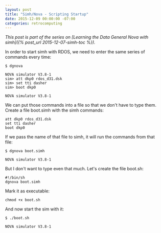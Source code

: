 ```yaml
---
layout: post
title: "Simh/Nova - Scripting Startup"
date: 2015-12-09 00:00:00 -07:00
categories: retrocomputing
---
```


*This post is part of the series on [Learning the Data General Nova
with simh]({% post_url 2015-12-07-simh-toc %}).*

In order to start simh with RDOS, we need to enter the same series of
commands every time:

    $ dgnova

    NOVA simulator V3.8-1
    sim> att dkp0 rdos_d31.dsk
    sim> set tti dasher
    sim> boot dkp0
    
    NOVA simulator V3.8-1

We can put those commands into a file so that we don't have to type
them.  Create a file boot.simh with the simh commands:

    att dkp0 rdos_d31.dsk
    set tti dasher
    boot dkp0

If we pass the name of that file to simh, it will run the commands
from that file:

    $ dgnova boot.simh
    
    NOVA simulator V3.8-1

But I don't want to type even that much.  Let's create the file
boot.sh:

    #!/bin/sh
    dgnova boot.simh

Mark it as executable:

    chmod +x boot.sh

And now start the sim with it:

    $ ./boot.sh
    
    NOVA simulator V3.8-1
